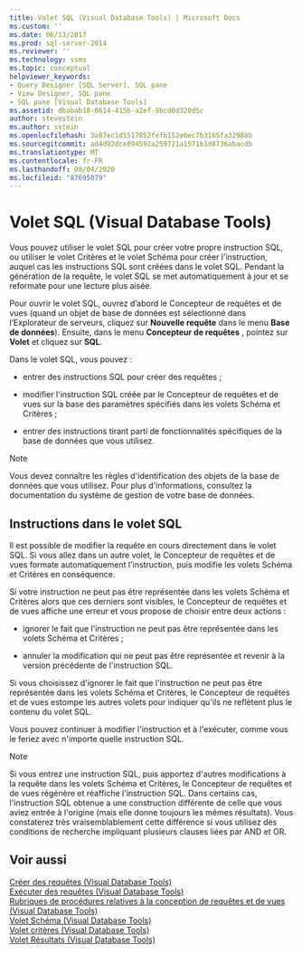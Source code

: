 ```yaml
---
title: Volet SQL (Visual Database Tools) | Microsoft Docs
ms.custom: ''
ms.date: 06/13/2017
ms.prod: sql-server-2014
ms.reviewer: ''
ms.technology: ssms
ms.topic: conceptual
helpviewer_keywords:
- Query Designer [SQL Server], SQL pane
- View Designer, SQL pane
- SQL pane [Visual Database Tools]
ms.assetid: dbabab18-0614-415b-a2ef-9bcd0d320d5c
author: stevestein
ms.author: sstein
ms.openlocfilehash: 3a87ec1d5517852fefb152e0ec7b3165fa32988b
ms.sourcegitcommit: ad4d92dce894592a259721a1571b1d8736abacdb
ms.translationtype: MT
ms.contentlocale: fr-FR
ms.lasthandoff: 08/04/2020
ms.locfileid: "87695079"
---
```

# <a name="sql-pane-visual-database-tools"></a>Volet SQL (Visual Database Tools)
  Vous pouvez utiliser le volet SQL pour créer votre propre instruction SQL, ou utiliser le volet Critères et le volet Schéma pour créer l'instruction, auquel cas les instructions SQL sont créées dans le volet SQL. Pendant la génération de la requête, le volet SQL se met automatiquement à jour et se reformate pour une lecture plus aisée.  
  
 Pour ouvrir le volet SQL, ouvrez d’abord le Concepteur de requêtes et de vues (quand un objet de base de données est sélectionné dans l’Explorateur de serveurs, cliquez sur **Nouvelle requête** dans le menu **Base de données**). Ensuite, dans le menu **Concepteur de requêtes** , pointez sur **Volet** et cliquez sur **SQL**.  
  
 Dans le volet SQL, vous pouvez :  
  
-   entrer des instructions SQL pour créer des requêtes ;  
  
-   modifier l'instruction SQL créée par le Concepteur de requêtes et de vues sur la base des paramètres spécifiés dans les volets Schéma et Critères ;  
  
-   entrer des instructions tirant parti de fonctionnalités spécifiques de la base de données que vous utilisez.  
  
> [!NOTE]  
>  Vous devez connaître les règles d'identification des objets de la base de données que vous utilisez. Pour plus d'informations, consultez la documentation du système de gestion de votre base de données.  
  
## <a name="statements-in-the-sql-pane"></a>Instructions dans le volet SQL  
 Il est possible de modifier la requête en cours directement dans le volet SQL. Si vous allez dans un autre volet, le Concepteur de requêtes et de vues formate automatiquement l'instruction, puis modifie les volets Schéma et Critères en conséquence.  
  
 Si votre instruction ne peut pas être représentée dans les volets Schéma et Critères alors que ces derniers sont visibles, le Concepteur de requêtes et de vues affiche une erreur et vous propose de choisir entre deux actions :  
  
-   ignorer le fait que l'instruction ne peut pas être représentée dans les volets Schéma et Critères ;  
  
-   annuler la modification qui ne peut pas être représentée et revenir à la version précédente de l'instruction SQL.  
  
 Si vous choisissez d'ignorer le fait que l'instruction ne peut pas être représentée dans les volets Schéma et Critères, le Concepteur de requêtes et de vues estompe les autres volets pour indiquer qu'ils ne reflètent plus le contenu du volet SQL.  
  
 Vous pouvez continuer à modifier l'instruction et à l'exécuter, comme vous le feriez avec n'importe quelle instruction SQL.  
  
> [!NOTE]  
>  Si vous entrez une instruction SQL, puis apportez d'autres modifications à la requête dans les volets Schéma et Critères, le Concepteur de requêtes et de vues régénère et réaffiche l'instruction SQL. Dans certains cas, l'instruction SQL obtenue a une construction différente de celle que vous aviez entrée à l'origine (mais elle donne toujours les mêmes résultats). Vous constaterez très vraisemblablement cette différence si vous utilisez des conditions de recherche impliquant plusieurs clauses liées par AND et OR.  
  
## <a name="see-also"></a>Voir aussi  
 [Créer des requêtes &#40;Visual Database Tools&#41;](visual-database-tools.md)   
 [Exécuter des requêtes &#40;Visual Database Tools&#41;](run-queries-visual-database-tools.md)   
 [Rubriques de procédures relatives à la conception de requêtes et de vues &#40;Visual Database Tools&#41;](design-queries-and-views-how-to-topics-visual-database-tools.md)   
 [Volet Schéma &#40;Visual Database Tools&#41;](diagram-pane-visual-database-tools.md)   
 [Volet critères &#40;Visual Database Tools&#41;](criteria-pane-visual-database-tools.md)   
 [Volet Résultats &#40;Visual Database Tools&#41;](results-pane-visual-database-tools.md)  
  
  
